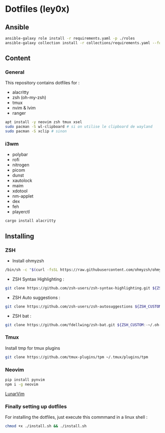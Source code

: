 # Dotfiles (ley0x)

## Ansible

```bash
ansible-galaxy role install -r requirements.yaml -p ./roles
ansible-galaxy collection install -r collections/requirements.yaml --force
```
## Content

### General

This repository contains dotfiles for :
- alacritty
- zsh (oh-my-zsh)
- tmux
- nvim & lvim
- ranger

```bash
apt install -y neovim zsh tmux xsel 
sudo pacman -S wl-clipboard # si on utilise le clipboard de wayland
sudo pacman -S xclip # sinon
```

### i3wm 

- polybar
- rofi
- nitrogen
- picom
- dunst
- xautolock
- maim
- xdotool
- nm-applet
- dex
- feh
- playerctl

```bash
cargo install alacritty
```

## Installing

### ZSH

- Install ohmyzsh
```bash
/bin/sh -c "$(curl -fsSL https://raw.githubusercontent.com/ohmyzsh/ohmyzsh/master/tools/install.sh)"
```
- ZSH Syntax Highlighting :
```bash
git clone https://github.com/zsh-users/zsh-syntax-highlighting.git ${ZSH_CUSTOM:-~/.oh-my-zsh/custom}/plugins/zsh-syntax-highlighting
```

- ZSH Auto suggestions :
```bash
git clone https://github.com/zsh-users/zsh-autosuggestions ${ZSH_CUSTOM:-~/.oh-my-zsh/custom}/plugins/zsh-autosuggestions
```

- ZSH bat :
```bash
git clone https://github.com/fdellwing/zsh-bat.git ${ZSH_CUSTOM:-~/.oh-my-zsh/custom}/plugins/zsh-bat
```

### Tmux

Install tmp for tmux plugins

```bash
git clone https://github.com/tmux-plugins/tpm ~/.tmux/plugins/tpm
```

### Neovim

```bash
pip install pynvim
npm i -g neovim
```

[LunarVim](https://www.lunarvim.org/)


### Finally setting up dotfiles

For installing the dotfiles, just execute this commmand in a linux shell :

```bash
chmod +x ./install.sh && ./install.sh
```
